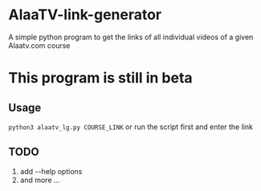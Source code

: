 # AlaaTV-link-generator
A simple python program to get the links of all individual videos of a given Alaatv.com course

# This program is still in beta

## Usage
`python3 alaatv_lg.py COURSE_LINK`
or run the script first and enter the link

## TODO
1. add --help options
2. and more ...
